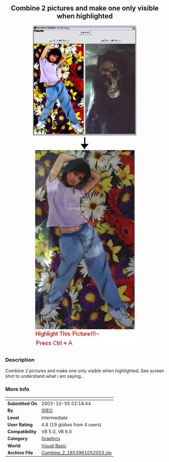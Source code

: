 ﻿<div align="center">

## Combine 2 pictures and make one only visible when highlighted

<img src="PIC200310523862386.JPG">
</div>

### Description

Combine 2 pictures and make one only visible when highlighted..See screen shot to understand what i am saying...
 
### More Info
 


<span>             |<span>
---                |---
**Submitted On**   |2003-10-05 02:18:44
**By**             |[ISIEO](https://github.com/Planet-Source-Code/PSCIndex/blob/master/ByAuthor/isieo.md)
**Level**          |Intermediate
**User Rating**    |4.8 (19 globes from 4 users)
**Compatibility**  |VB 5\.0, VB 6\.0
**Category**       |[Graphics](https://github.com/Planet-Source-Code/PSCIndex/blob/master/ByCategory/graphics__1-46.md)
**World**          |[Visual Basic](https://github.com/Planet-Source-Code/PSCIndex/blob/master/ByWorld/visual-basic.md)
**Archive File**   |[Combine\_2\_1653961052003\.zip](https://github.com/Planet-Source-Code/isieo-combine-2-pictures-and-make-one-only-visible-when-highlighted__1-49007/archive/master.zip)








